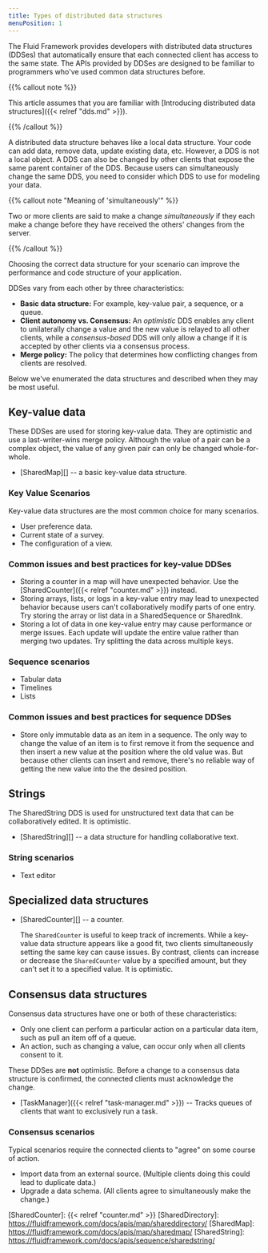 ```yaml
---
title: Types of distributed data structures
menuPosition: 1
---
```


The Fluid Framework provides developers with distributed data structures (DDSes) that automatically ensure that each
connected client has access to the same state. The APIs provided by DDSes are designed to be familiar to programmers
who've used common data structures before.

{{% callout note %}}

This article assumes that you are familiar with
[Introducing distributed data structures]({{< relref "dds.md" >}}).

{{% /callout %}}

A distributed data structure behaves like a local data structure. Your code can add data, remove data, update existing data,
etc.
However, a DDS is not a local object.
A DDS can also be changed by other clients that expose the same parent container of the DDS.
Because users can simultaneously change the same DDS, you need to consider which DDS to use for modeling your data.

{{% callout note "Meaning of 'simultaneously'" %}}

Two or more clients are said to make a change *simultaneously* if they each make a change before they have received the
others' changes from the server.

{{% /callout %}}

Choosing the correct data structure for your scenario can improve the performance and code structure of your application.

DDSes vary from each other by three characteristics:

- **Basic data structure:** For example, key-value pair, a sequence, or a queue.
- **Client autonomy vs. Consensus:** An *optimistic* DDS enables any client to unilaterally change a value and the new
  value is relayed to all other clients, while a *consensus-based* DDS will only allow a change if it is accepted by other clients via a
  consensus process.
- **Merge policy:** The policy that determines how conflicting changes from clients are resolved.

Below we've enumerated the data structures and described when they may be most useful.

## Key-value data

These DDSes are used for storing key-value data. They are optimistic and use a last-writer-wins merge policy. Although
the value of a pair can be a complex object, the value of any given pair can only be changed whole-for-whole.

- [SharedMap][] -- a basic key-value data structure.

### Key Value Scenarios

Key-value data structures are the most common choice for many scenarios.

- User preference data.
- Current state of a survey.
- The configuration of a view.

### Common issues and best practices for key-value DDSes

- Storing a counter in a map will have unexpected behavior. Use the [SharedCounter]({{< relref "counter.md" >}}) instead.
- Storing arrays, lists, or logs in a key-value entry may lead to unexpected behavior because users can't
  collaboratively modify parts of one entry. Try storing the array or list data in a SharedSequence or SharedInk.
- Storing a lot of data in one key-value entry may cause performance or merge issues. Each update will update the entire
  value rather than merging two updates. Try splitting the data across multiple keys.

### Sequence scenarios

- Tabular data
- Timelines
- Lists

### Common issues and best practices for sequence DDSes

- Store only immutable data as an item in a sequence. The only way to change the value of an item is to first remove it
  from the sequence and then insert a new value at the position where the old value was. But because other clients can
  insert and remove, there's no reliable way of getting the new value into the the desired position.

## Strings

The SharedString DDS is used for unstructured text data that can be collaboratively edited. It is optimistic.

- [SharedString][] -- a data structure for handling collaborative text.

### String scenarios

- Text editor

## Specialized data structures

- [SharedCounter][] -- a counter.

  The `SharedCounter` is useful to keep track of increments.
  While a key-value data structure appears like a good fit, two clients simultaneously setting the same key can cause issues.
  By contrast, clients can increase or decrease the `SharedCounter` value by a specified amount, but they can't set it to a specified value.
  It is optimistic.

## Consensus data structures

Consensus data structures have one or both of these characteristics:

- Only one client can perform a particular action on a particular data item, such as pull an item off of a queue.
- An action, such as changing a value, can occur only when all clients consent to it.

These DDSes are **not** optimistic. Before a change to a consensus data structure is confirmed, the connected clients
must acknowledge the change.

- [TaskManager]({{< relref "task-manager.md" >}}) -- Tracks queues of clients that want to exclusively run a task.

### Consensus scenarios

Typical scenarios require the connected clients to "agree" on some course of action.

- Import data from an external source. (Multiple clients doing this could lead to duplicate data.)
- Upgrade a data schema. (All clients agree to simultaneously make the change.)

<!-- Links -->
[SharedCounter]: {{< relref "counter.md" >}}
[SharedDirectory]: https://fluidframework.com/docs/apis/map/shareddirectory/
[SharedMap]: https://fluidframework.com/docs/apis/map/sharedmap/
[SharedString]: https://fluidframework.com/docs/apis/sequence/sharedstring/

